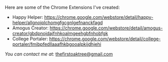Here are some of the Chrome Extensions I've created:

- Happy Helper: https://chrome.google.com/webstore/detail/happy-helper/allgnojplchomgfgcgnlgefnanckfagd
- Amogus Creator: https://chrome.google.com/webstore/detail/amogus-creator/gbdpnojdajfnhkoalmgeehgbfnhobfgk
- College Portaler: https://chrome.google.com/webstore/detail/college-portaler/fmibpfedllaaafhkbgooalpkijdhjehi

*You can contact me at:* thefirstoaktree@gmail.com

